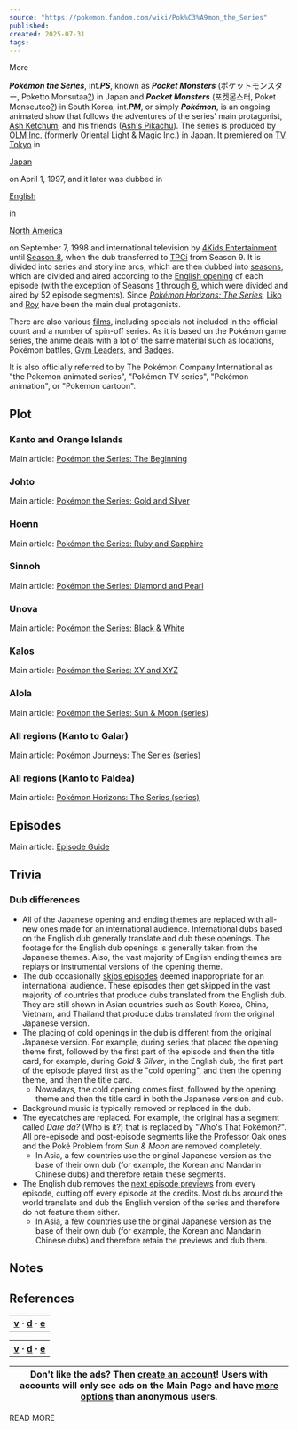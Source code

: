 ```yaml
---
source: "https://pokemon.fandom.com/wiki/Pok%C3%A9mon_the_Series"
published:
created: 2025-07-31
tags:
---
```

More

***Pokémon the Series***, int.***PS***, known as ***Pocket Monsters*** (ポケットモンスター, Poketto Monsutaa[?](https://en.wikipedia.org/wiki/Help:Japanese "wikipedia:Help:Japanese")) in Japan and ***Pocket Monsters*** (포켓몬스터, Poket Monseuteo[?](https://en.wikipedia.org/wiki/Help:Japanese "wikipedia:Help:Japanese")) in South Korea, int.***PM***, or simply ***Pokémon***, is an ongoing animated show that follows the adventures of the series' main protagonist, [Ash Ketchum](https://pokemon.fandom.com/wiki/Ash_Ketchum "Ash Ketchum"), and his friends ([Ash's Pikachu](https://pokemon.fandom.com/wiki/Ash%27s_Pikachu "Ash's Pikachu")). The series is produced by [OLM Inc.](https://pokemon.fandom.com/wiki/OLM,_Inc. "OLM, Inc.") (formerly Oriental Light & Magic Inc.) in Japan. It premiered on [TV Tokyo](https://pokemon.fandom.com/wiki/TV_Tokyo "TV Tokyo") in

[Japan](https://en.wikipedia.org/wiki/en:Japan "wikipedia:en:Japan")

on April 1, 1997, and it later was dubbed in

[English](https://en.wikipedia.org/wiki/en:English_language "wikipedia:en:English language")

in

[North America](https://en.wikipedia.org/wiki/en:North_America "wikipedia:en:North America")

on September 7, 1998 and international television by [4Kids Entertainment](https://pokemon.fandom.com/wiki/4Kids_Entertainment "4Kids Entertainment") until [Season 8](https://pokemon.fandom.com/wiki/Pok%C3%A9mon:_Advanced_Battle "Pokémon: Advanced Battle"), when the dub transferred to [TPCi](https://pokemon.fandom.com/wiki/The_Pok%C3%A9mon_Company "The Pokémon Company") from Season 9. It is divided into series and storyline arcs, which are then dubbed into [seasons](https://pokemon.fandom.com/wiki/List_of_Pok%C3%A9mon_the_Series_series_and_seasons "List of Pokémon the Series series and seasons"), which are divided and aired according to the [English opening](https://pokemon.fandom.com/wiki/List_of_Pok%C3%A9mon_the_Series_opening_and_ending_songs "List of Pokémon the Series opening and ending songs") of each episode (with the exception of Seasons [1](https://pokemon.fandom.com/wiki/Season_1 "Season 1") through [6](https://pokemon.fandom.com/wiki/Season_6 "Season 6"), which were divided and aired by 52 episode segments). Since *[Pokémon Horizons: The Series](https://pokemon.fandom.com/wiki/Pok%C3%A9mon_Horizons:_The_Series_\(series\) "Pokémon Horizons: The Series (series)")*, [Liko](https://pokemon.fandom.com/wiki/Liko "Liko") and [Roy](https://pokemon.fandom.com/wiki/Roy "Roy") have been the main dual protagonists.

There are also various [films](https://pokemon.fandom.com/wiki/List_of_Pok%C3%A9mon_movies "List of Pokémon movies"), including specials not included in the official count and a number of spin-off series. As it is based on the Pokémon game series, the anime deals with a lot of the same material such as locations, Pokémon battles, [Gym Leaders](https://pokemon.fandom.com/wiki/Gym_Leader "Gym Leader"), and [Badges](https://pokemon.fandom.com/wiki/Badge "Badge").

It is also officially referred to by The Pokémon Company International as "the Pokémon animated series", "Pokémon TV series", "Pokémon animation", or "Pokémon cartoon".

## Plot

### Kanto and Orange Islands

Main article: [Pokémon the Series: The Beginning](https://pokemon.fandom.com/wiki/Pok%C3%A9mon_the_Series:_The_Beginning "Pokémon the Series: The Beginning")

### Johto

Main article: [Pokémon the Series: Gold and Silver](https://pokemon.fandom.com/wiki/Pok%C3%A9mon_the_Series:_Gold_and_Silver "Pokémon the Series: Gold and Silver")

### Hoenn

Main article: [Pokémon the Series: Ruby and Sapphire](https://pokemon.fandom.com/wiki/Pok%C3%A9mon_the_Series:_Ruby_and_Sapphire "Pokémon the Series: Ruby and Sapphire")

### Sinnoh

Main article: [Pokémon the Series: Diamond and Pearl](https://pokemon.fandom.com/wiki/Pok%C3%A9mon_the_Series:_Diamond_and_Pearl "Pokémon the Series: Diamond and Pearl")

### Unova

Main article: [Pokémon the Series: Black & White](https://pokemon.fandom.com/wiki/Pok%C3%A9mon_the_Series:_Black_%26_White "Pokémon the Series: Black & White")

### Kalos

Main article: [Pokémon the Series: XY and XYZ](https://pokemon.fandom.com/wiki/Pok%C3%A9mon_the_Series:_XY_and_XYZ "Pokémon the Series: XY and XYZ")

### Alola

Main article: [Pokémon the Series: Sun & Moon (series)](https://pokemon.fandom.com/wiki/Pok%C3%A9mon_the_Series:_Sun_%26_Moon_\(series\) "Pokémon the Series: Sun & Moon (series)")

### All regions (Kanto to Galar)

Main article: [Pokémon Journeys: The Series (series)](https://pokemon.fandom.com/wiki/Pok%C3%A9mon_Journeys:_The_Series_\(series\) "Pokémon Journeys: The Series (series)")

### All regions (Kanto to Paldea)

Main article: [Pokémon Horizons: The Series (series)](https://pokemon.fandom.com/wiki/Pok%C3%A9mon_Horizons:_The_Series_\(series\) "Pokémon Horizons: The Series (series)")

## Episodes

Main article: [Episode Guide](https://pokemon.fandom.com/wiki/Episode_Guide "Episode Guide")

## Trivia

### Dub differences

- All of the Japanese opening and ending themes are replaced with all-new ones made for an international audience. International dubs based on the English dub generally translate and dub these openings. The footage for the English dub openings is generally taken from the Japanese themes. Also, the vast majority of English ending themes are replays or instrumental versions of the opening theme.
- The dub occasionally [skips episodes](https://pokemon.fandom.com/wiki/List_of_banned_and_skipped_episodes "List of banned and skipped episodes") deemed inappropriate for an international audience. These episodes then get skipped in the vast majority of countries that produce dubs translated from the English dub. They are still shown in Asian countries such as South Korea, China, Vietnam, and Thailand that produce dubs translated from the original Japanese version.
- The placing of cold openings in the dub is different from the original Japanese version. For example, during series that placed the opening theme first, followed by the first part of the episode and then the title card, for example, during *Gold & Silver*, in the English dub, the first part of the episode played first as the "cold opening", and then the opening theme, and then the title card.
	- Nowadays, the cold opening comes first, followed by the opening theme and then the title card in both the Japanese version and dub.
- Background music is typically removed or replaced in the dub.
- The eyecatches are replaced. For example, the original has a segment called *Dare da?* (Who is it?) that is replaced by "Who's That Pokémon?". All pre-episode and post-episode segments like the Professor Oak ones and the Poké Problem from *Sun & Moon* are removed completely.
	- In Asia, a few countries use the original Japanese version as the base of their own dub (for example, the Korean and Mandarin Chinese dubs) and therefore retain these segments.
- The English dub removes the [next episode previews](https://pokemon.fandom.com/wiki/Next_Episode_Preview "Next Episode Preview") from every episode, cutting off every episode at the credits. Most dubs around the world translate and dub the English version of the series and therefore do not feature them either.
	- In Asia, a few countries use the original Japanese version as the base of their own dub (for example, the Korean and Mandarin Chinese dubs) and therefore retain the previews and dub them.

## Notes

## References

  

  

<table><tbody><tr><th colspan="3"><span><a href="https://pokemon.fandom.com/wiki/Template:Pok%C3%A9mon_the_Series"><span>v</span></a> · <span><a href="https://pokemon.fandom.com/wiki/Template_talk:Pok%C3%A9mon_the_Series"><span>d</span></a> · <a href="https://pokemon.fandom.com/wiki/Template:Pok%C3%A9mon_the_Series?action=edit"><span>e</span></a></span></span></th></tr></tbody></table>

<table><tbody><tr><th colspan="2"><span><a href="https://pokemon.fandom.com/wiki/Template:List_of_anime"><span>v</span></a> · <span><a href="https://pokemon.fandom.com/wiki/Template_talk:List_of_anime"><span>d</span></a> · <a href="https://pokemon.fandom.com/wiki/Template:List_of_anime?action=edit"><span>e</span></a></span></span></th></tr></tbody></table>

  

| Don't like the ads? Then **[create an account](https://pokemon.fandom.com/wiki/Special:UserLogin "Special:UserLogin")**! Users with accounts will only see ads on the Main Page and have **[more options](https://community.fandom.com/wiki/Help:Create_an_account#Account_benefits)** than anonymous users. |
| --- |

READ MORE

[^1]: ^ [<sup><i><b>a</b></i></sup>](https://pokemon.fandom.com/wiki/#cite_ref-Viz-official_1-0) [<sup><i><b>b</b></i></sup>](https://pokemon.fandom.com/wiki/#cite_ref-Viz-official_1-1) (n.d.). *[VIZ | Pokémon Manga & Anime](https://www.viz.com/pokemon)*. Viz Media. Accessed April 29, 2019. [Archived](https://web.archive.org/web/20000601152804/https://www.viz.com/pokemon) from the original on June 1, 2000.